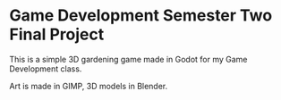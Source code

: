 # Game Development Semester Two Final Project

This is a simple 3D gardening game made in Godot for my Game Development class.

Art is made in GIMP, 3D models in Blender.
